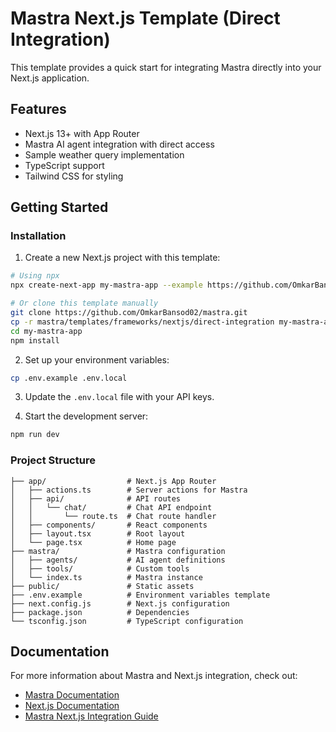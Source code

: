 # Mastra Next.js Template (Direct Integration)

This template provides a quick start for integrating Mastra directly into your Next.js application.

## Features

- Next.js 13+ with App Router
- Mastra AI agent integration with direct access
- Sample weather query implementation
- TypeScript support
- Tailwind CSS for styling

## Getting Started

### Installation

1. Create a new Next.js project with this template:

```bash
# Using npx
npx create-next-app my-mastra-app --example https://github.com/OmkarBansod02/mastra/tree/main/templates/frameworks/nextjs/direct-integration

# Or clone this template manually
git clone https://github.com/OmkarBansod02/mastra.git
cp -r mastra/templates/frameworks/nextjs/direct-integration my-mastra-app
cd my-mastra-app
npm install
```

2. Set up your environment variables:

```bash
cp .env.example .env.local
```

3. Update the `.env.local` file with your API keys.

4. Start the development server:

```bash
npm run dev
```

### Project Structure

```
├── app/                  # Next.js App Router
│   ├── actions.ts        # Server actions for Mastra
│   ├── api/              # API routes
│   │   └── chat/         # Chat API endpoint
│   │       └── route.ts  # Chat route handler
│   ├── components/       # React components
│   ├── layout.tsx        # Root layout
│   └── page.tsx          # Home page
├── mastra/               # Mastra configuration
│   ├── agents/           # AI agent definitions
│   ├── tools/            # Custom tools
│   └── index.ts          # Mastra instance
├── public/               # Static assets
├── .env.example          # Environment variables template
├── next.config.js        # Next.js configuration
├── package.json          # Dependencies
└── tsconfig.json         # TypeScript configuration
```

## Documentation

For more information about Mastra and Next.js integration, check out:

- [Mastra Documentation](https://mastra.ai/docs)
- [Next.js Documentation](https://nextjs.org/docs)
- [Mastra Next.js Integration Guide](https://mastra.ai/docs/frameworks/next-js)
